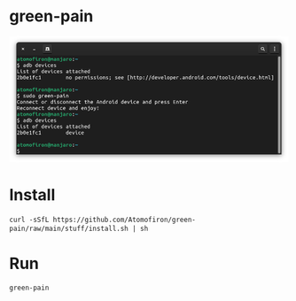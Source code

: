 # green-pain

![screenshot](https://github.com/Atomofiron/green-pain/blob/main/stuff/screenshot.png)

# Install
```
curl -sSfL https://github.com/Atomofiron/green-pain/raw/main/stuff/install.sh | sh
```

# Run
```
green-pain
```
